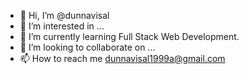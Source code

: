 - 👋 Hi, I’m @dunnavisal
- 👀 I’m interested in ...
- 🌱 I’m currently learning Full Stack Web Development.
- 💞️ I’m looking to collaborate on ...
- 📫 How to reach me dunnavisal1999a@gmail.com

<!---
dunnavisal/dunnavisal is a ✨ special ✨ repository because its `README.md` (this file) appears on your GitHub profile.
You can click the Preview link to take a look at your changes.
--->
